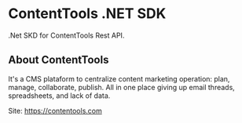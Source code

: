 # ContentTools .NET SDK
.Net SKD for ContentTools Rest API.

## About ContentTools
It's a CMS plataform to centralize  content marketing operation: plan, manage, collaborate, publish. All in one place giving up email threads, spreadsheets, and lack of data. 

Site: https://contentools.com
